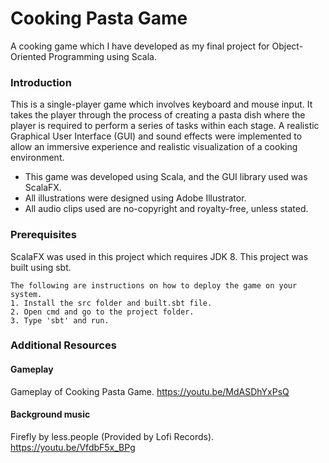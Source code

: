# Cooking Pasta Game
A cooking game which I have developed as my final project for Object-Oriented Programming using Scala.

### Introduction
This is a single-player game which involves keyboard and mouse input. It takes the player through the process of creating a pasta dish where the player is required to perform a series of tasks within each stage. A realistic Graphical User Interface (GUI) and sound effects were implemented to allow an immersive experience and realistic visualization of a cooking environment.
* This game was developed using Scala, and the GUI library used was ScalaFX.
* All illustrations were designed using Adobe Illustrator.
* All audio clips used are no-copyright and royalty-free, unless stated.  

### Prerequisites
ScalaFX was used in this project which requires JDK 8. This project was built using sbt.

```
The following are instructions on how to deploy the game on your system.
1. Install the src folder and built.sbt file.
2. Open cmd and go to the project folder.
3. Type 'sbt' and run.
```

### Additional Resources
#### Gameplay
Gameplay of Cooking Pasta Game. https://youtu.be/MdASDhYxPsQ
#### Background music
Firefly by less.people (Provided by Lofi Records). https://youtu.be/VfdbF5x_BPg
